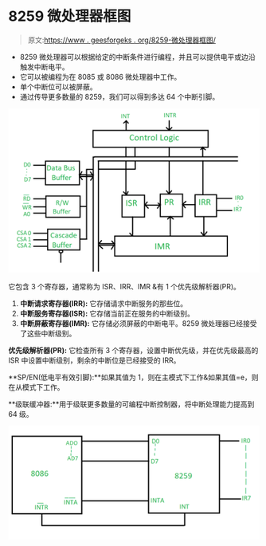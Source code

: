 # 8259 微处理器框图

> 原文:[https://www . geesforgeks . org/8259-微处理器框图/](https://www.geeksforgeeks.org/block-diagram-of-8259-microprocessor/)

*   8259 微处理器可以根据给定的中断条件进行编程，并且可以提供电平或边沿触发中断电平。
*   它可以被编程为在 8085 或 8086 微处理器中工作。
*   单个中断位可以被屏蔽。
*   通过传导更多数量的 8259，我们可以得到多达 64 个中断引脚。

![](img/5366e6178d9cfeb2da93c3edefb0fc73.png)

它包含 3 个寄存器，通常称为 ISR、IRR、IMR &有 1 个优先级解析器(PR)。

1.  **中断请求寄存器(IRR):** 它存储请求中断服务的那些位。
2.  **中断服务寄存器(ISR):** 它存储当前正在服务的中断级别。
3.  **中断屏蔽寄存器(IMR):** 它存储必须屏蔽的中断电平。8259 微处理器已经接受了这些中断级别。

**优先级解析器(PR):** 它检查所有 3 个寄存器，设置中断优先级，并在优先级最高的 ISR 中设置中断级别，剩余的中断位是已经接受的 IRR。

**SP/EN(低电平有效引脚):**如果其值为 1，则在主模式下工作&如果其值=e，则在从模式下工作。

**级联缓冲器:**用于级联更多数量的可编程中断控制器，将中断处理能力提高到 64 级。

![](img/b420af78fe2d894747e319546bd2401a.png)
